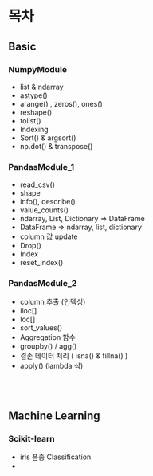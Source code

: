 # 목차
## Basic
### NumpyModule
- list & ndarray
- astype()
- arange() , zeros(), ones()
- reshape()
- tolist()
- Indexing 
- Sort() & argsort()
- np.dot() & transpose()

### PandasModule_1
- read_csv()
- shape
- info(), describe()
- value_counts()
- ndarray, List, Dictionary => DataFrame
- DataFrame => ndarray, list, dictionary
- column 값 update
- Drop()
- Index
- reset_index()

### PandasModule_2
- column 추출 (인덱싱)
- iloc[]
- loc[]
- sort_values()
- Aggregation 함수
- groupby() / agg()
- 결손 데이터 처리 ( isna() & fillna() )
- apply() (lambda 식)

<br></br>

## Machine Learning
### Scikit-learn
- iris 품종 Classification
- 
